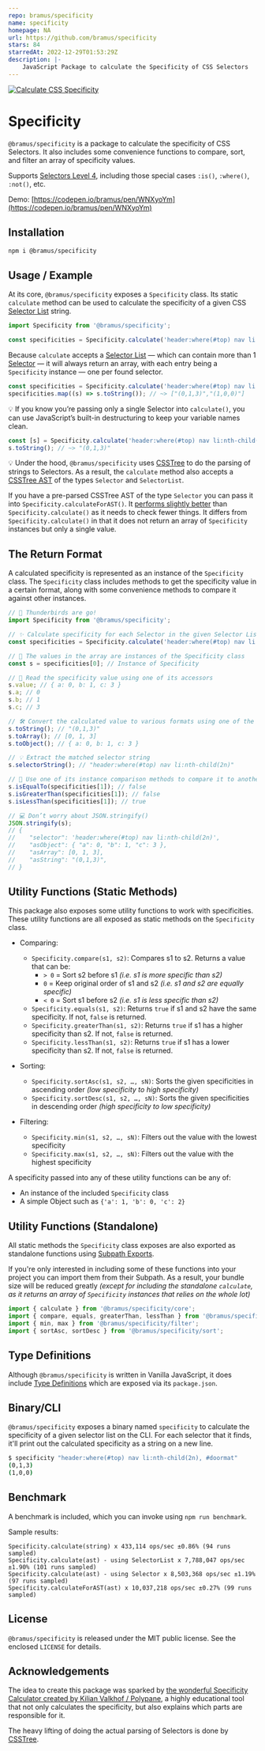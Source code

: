 ```yaml
---
repo: bramus/specificity
name: specificity
homepage: NA
url: https://github.com/bramus/specificity
stars: 84
starredAt: 2022-12-29T01:53:29Z
description: |-
    JavaScript Package to calculate the Specificity of CSS Selectors
---
```


[![Calculate CSS Specificity](./screenshots/calculate-specificity.png)](https://codepen.io/bramus/pen/WNXyoYm)

# Specificity

`@bramus/specificity` is a package to calculate the specificity of CSS Selectors. It also includes some convenience functions to compare, sort, and filter an array of specificity values.

Supports [Selectors Level 4](https://www.w3.org/TR/selectors-4/), including those special cases `:is()`, `:where()`, `:not()`, etc.

Demo: [https://codepen.io/bramus/pen/WNXyoYm](https://codepen.io/bramus/pen/WNXyoYm)

## Installation

```bash
npm i @bramus/specificity
```

## Usage / Example

At its core, `@bramus/specificity` exposes a `Specificity` class. Its static `calculate` method can be used to calculate the specificity of a given CSS [Selector List](https://www.w3.org/TR/selectors-4/#grouping) string.

```js
import Specificity from '@bramus/specificity';

const specificities = Specificity.calculate('header:where(#top) nav li:nth-child(2n), #doormat');
```

Because `calculate` accepts a [Selector List](https://www.w3.org/TR/selectors-4/#grouping) — which can contain more than 1 [Selector](https://www.w3.org/TR/selectors-4/#selector) — it will always return an array, with each entry being a `Specificity` instance — one per found selector.

```js
const specificities = Specificity.calculate('header:where(#top) nav li:nth-child(2n), #doormat');
specificities.map((s) => s.toString()); // ~> ["(0,1,3)","(1,0,0)"]
```

💡 If you know you’re passing only a single Selector into `calculate()`, you can use JavaScript’s built-in destructuring to keep your variable names clean.

```js
const [s] = Specificity.calculate('header:where(#top) nav li:nth-child(2n)');
s.toString(); // ~> "(0,1,3)"
```

💡 Under the hood, `@bramus/specificity` uses [CSSTree](https://github.com/csstree/csstree) to do the parsing of strings to Selectors. As a result, the `calculate` method also accepts a [CSSTree AST](https://github.com/csstree/csstree/blob/master/docs/ast.md) of the types `Selector` and `SelectorList`.

If you have a pre-parsed CSSTree AST of the type `Selector` you can pass it into `Specificity.calculateForAST()`. It [performs slightly better](#benchmark) than `Specificity.calculate()` as it needs to check fewer things. It differs from `Specificity.calculate()` in that it does not return an array of `Specificity` instances but only a single value.

## The Return Format

A calculated specificity is represented as an instance of the `Specificity` class. The `Specificity` class includes methods to get the specificity value in a certain format, along with some convenience methods to compare it against other instances.

```js
// 🚀 Thunderbirds are go!
import Specificity from '@bramus/specificity';

// ✨ Calculate specificity for each Selector in the given Selector List
const specificities = Specificity.calculate('header:where(#top) nav li:nth-child(2n), #doormat');

// 🚚 The values in the array are instances of the Specificity class
const s = specificities[0]; // Instance of Specificity

// 👀 Read the specificity value using one of its accessors
s.value; // { a: 0, b: 1, c: 3 }
s.a; // 0
s.b; // 1
s.c; // 3

// 🛠 Convert the calculated value to various formats using one of the toXXX() instance methods
s.toString(); // "(0,1,3)"
s.toArray(); // [0, 1, 3]
s.toObject(); // { a: 0, b: 1, c: 3 }

// 💡 Extract the matched selector string
s.selectorString(); // "header:where(#top) nav li:nth-child(2n)"

// 🔀 Use one of its instance comparison methods to compare it to another Specificity instance
s.isEqualTo(specificities[1]); // false
s.isGreaterThan(specificities[1]); // false
s.isLessThan(specificities[1]); // true

// 💻 Don’t worry about JSON.stringify()
JSON.stringify(s);
// {
//    "selector": 'header:where(#top) nav li:nth-child(2n)',
//    "asObject": { "a": 0, "b": 1, "c": 3 },
//    "asArray": [0, 1, 3],
//    "asString": "(0,1,3)",
// }
```

## Utility Functions (Static Methods)

This package also exposes some utility functions to work with specificities. These utility functions are all exposed as static methods on the `Specificity` class.

-   Comparing:

    -   `Specificity.compare(s1, s2)`: Compares s1 to s2. Returns a value that can be:
        -   `> 0` = Sort s2 before s1 _(i.e. s1 is more specific than s2)_
        -   `0` = Keep original order of s1 and s2 _(i.e. s1 and s2 are equally specific)_
        -   `< 0` = Sort s1 before s2 _(i.e. s1 is less specific than s2)_
    -   `Specificity.equals(s1, s2)`: Returns `true` if s1 and s2 have the same specificity. If not, `false` is returned.
    -   `Specificity.greaterThan(s1, s2)`: Returns `true` if s1 has a higher specificity than s2. If not, `false` is returned.
    -   `Specificity.lessThan(s1, s2)`: Returns `true` if s1 has a lower specificity than s2. If not, `false` is returned.

-   Sorting:

    -   `Specificity.sortAsc(s1, s2, …, sN)`: Sorts the given specificities in ascending order _(low specificity to high specificity)_
    -   `Specificity.sortDesc(s1, s2, …, sN)`: Sorts the given specificities in descending order _(high specificity to low specificity)_

-   Filtering:
    -   `Specificity.min(s1, s2, …, sN)`: Filters out the value with the lowest specificity
    -   `Specificity.max(s1, s2, …, sN)`: Filters out the value with the highest specificity

A specificity passed into any of these utility functions can be any of:

-   An instance of the included `Specificity` class
-   A simple Object such as `{'a': 1, 'b': 0, 'c': 2}`

## Utility Functions (Standalone)

All static methods the `Specificity` class exposes are also exported as standalone functions using [Subpath Exports](https://nodejs.org/api/packages.html#subpath-exports).

If you're only interested in including some of these functions into your project you can import them from their Subpath. As a result, your bundle size will be reduced greatly _(except for including the standalone `calculate`, as it returns an array of `Specificity` instances that relies on the whole lot)_

```js
import { calculate } from '@bramus/specificity/core';
import { compare, equals, greaterThan, lessThan } from '@bramus/specificity/compare';
import { min, max } from '@bramus/specificity/filter';
import { sortAsc, sortDesc } from '@bramus/specificity/sort';
```

## Type Definitions

Although `@bramus/specificity` is written in Vanilla JavaScript, it does include [Type Definitions](https://www.typescriptlang.org/docs/handbook/2/type-declarations.html) which are exposed via its `package.json`.

## Binary/CLI

`@bramus/specificity` exposes a binary named `specificity` to calculate the specificity of a given selector list on the CLI. For each selector that it finds, it'll print out the calculated specificity as a string on a new line.

```bash
$ specificity "header:where(#top) nav li:nth-child(2n), #doormat"
(0,1,3)
(1,0,0)
```

## Benchmark

A benchmark is included, which you can invoke using `npm run benchmark`.

Sample results:

```
Specificity.calculate(string) x 433,114 ops/sec ±0.86% (94 runs sampled)
Specificity.calculate(ast) - using SelectorList x 7,788,047 ops/sec ±1.90% (101 runs sampled)
Specificity.calculate(ast) - using Selector x 8,503,368 ops/sec ±1.19% (97 runs sampled)
Specificity.calculateForAST(ast) x 10,037,218 ops/sec ±0.27% (99 runs sampled)
```

## License

`@bramus/specificity` is released under the MIT public license. See the enclosed `LICENSE` for details.

## Acknowledgements

The idea to create this package was sparked by [the wonderful Specificity Calculator created by Kilian Valkhof / Polypane](https://polypane.app/css-specificity-calculator/), a highly educational tool that not only calculates the specificity, but also explains which parts are responsible for it.

The heavy lifting of doing the actual parsing of Selectors is done by [CSSTree](https://github.com/csstree/csstree).

